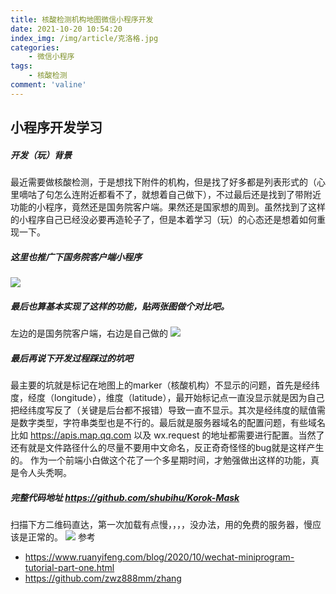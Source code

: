 ```yaml
---
title: 核酸检测机构地图微信小程序开发
date: 2021-10-20 10:54:20
index_img: /img/article/克洛格.jpg
categories:
    - 微信小程序
tags:
    - 核酸检测
comment: 'valine'
---
```

## 小程序开发学习
<!-- more -->
##### 开发（玩）背景
最近需要做核酸检测，于是想找下附件的机构，但是找了好多都是列表形式的（心里嘀咕了句怎么连附近都看不了，就想着自己做下），不过最后还是找到了带附近功能的小程序，竟然还是国务院客户端。果然还是国家想的周到。虽然找到了这样的小程序自己已经没必要再造轮子了，但是本着学习（玩）的心态还是想着如何重现一下。
##### 这里也推广下国务院客户端小程序
![](/img/article/wechat/国务院.jpg)
##### 最后也算基本实现了这样的功能，贴两张图做个对比吧。
左边的是国务院客户端，右边是自己做的
![](/img/article/wechat/核酸检测.jpg)
##### 最后再说下开发过程踩过的坑吧
最主要的坑就是标记在地图上的marker（核酸机构）不显示的问题，首先是经纬度，经度（longitude），维度（latitude），最开始标记点一直没显示就是因为自己把经纬度写反了（关键是后台都不报错）导致一直不显示。其次是经纬度的赋值需是数字类型，字符串类型也是不行的。最后就是服务器域名的配置问题，有些域名比如 https://apis.map.qq.com 以及 wx.request 的地址都需要进行配置。当然了还有就是文件路径什么的尽量不要用中文命名，反正奇奇怪怪的bug就是这样产生的。
作为一个前端小白做这个花了一个多星期时间，才勉强做出这样的功能，真是令人头秃啊。
##### 完整代码地址 https://github.com/shubihu/Korok-Mask
扫描下方二维码直达，第一次加载有点慢，，，，没办法，用的免费的服务器，慢应该是正常的。
![](/img/article/wechat/克洛格.jpg)
参考
* https://www.ruanyifeng.com/blog/2020/10/wechat-miniprogram-tutorial-part-one.html
* https://github.com/zwz888mm/zhang